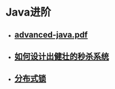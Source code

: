 # Java进阶
- ## [advanced-java.pdf](http://note.youdao.com/noteshare?id=ef7bd48ac46c0c1a604878d12fad25d0)
- ## [如何设计出健壮的秒杀系统](http://note.youdao.com/noteshare?id=7ae858929f993d1dfd51623415b12014)
- ## [分布式锁](http://note.youdao.com/noteshare?id=e1333b8336afdb635bdc6e6be929c6a4)